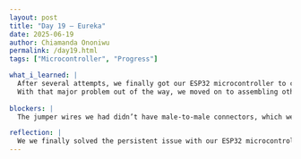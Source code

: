 ```yaml
---
layout: post
title: "Day 19 – Eureka"
date: 2025-06-19
author: Chiamanda Ononiwu
permalink: /day19.html
tags: ["Microcontroller", "Progress"]

what_i_learned: |
  After several attempts, we finally got our ESP32 microcontroller to connect with our laptops. The issue turned out to be the drivers—we had been installing the wrong ones all along. Once we corrected that, everything started working smoothly.
  With that major problem out of the way, we moved on to assembling other components. We learned how to use the breadboard and began connecting various wires to it, getting hands-on experience with physical circuitry and layout. It was a productive and encouraging day!
  
blockers: |
  The jumper wires we had didn’t have male-to-male connectors, which we needed to make proper connections on the breadboard.    

reflection: |
  We we finally solved the persistent issue with our ESP32 microcontroller. With that behind us, we were able to shift our focus to hands-on work. We explored how to use a breadboard and began connecting components with jumper wires. It was exciting to see the physical side of our project come to life, and it really helped solidify our understanding of circuit layouts. In addition to the technical progress, we also wrapped up our weekly slideshow. We finalized the slides and recorded ourselves presenting it. This was a great opportunity to practice our communication skills and reflect on everything we’ve learned so far. Watching our recording made it clear how much we’ve grown in both our technical abilities and confidence..
---
```

